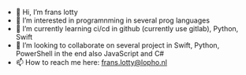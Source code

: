 - 👋 Hi, I’m frans lotty
- 👀 I’m interested in programnming in several prog languages
- 🌱 I’m currently learning ci/cd in github (currently use gitlab), Python, Swift
- 💞️ I’m looking to collaborate on several project in Swift, Python, PowerShell in the end also JavaScript and C#
- 📫 How to reach me here: frans.lotty@lopho.nl

<!---
lopho1/lopho1 is a ✨ special ✨ repository because its `README.md` (this file) appears on your GitHub profile.
You can click the Preview link to take a look at your changes.
--->
